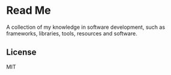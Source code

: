 # Read Me

A collection of my knowledge in software development, such as frameworks, libraries, tools, resources and software.

## License

MIT

